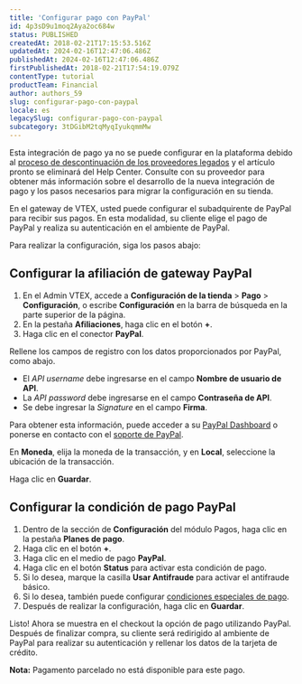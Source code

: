 ```yaml
---
title: 'Configurar pago con PayPal'
id: 4p3sD9u1moq2Aya2oc684w
status: PUBLISHED
createdAt: 2018-02-21T17:15:53.516Z
updatedAt: 2024-02-16T12:47:06.486Z
publishedAt: 2024-02-16T12:47:06.486Z
firstPublishedAt: 2018-02-21T17:54:19.079Z
contentType: tutorial
productTeam: Financial
author: authors_59
slug: configurar-pago-con-paypal
locale: es
legacySlug: configurar-pago-con-paypal
subcategory: 3tDGibM2tqMyqIyukqmmMw
---
```


<div class="alert alert-danger">Esta integración de pago ya no se puede configurar en la plataforma debido al <a href="https://help.vtex.com/es/announcements/descontinuacion-de-conectores-de-pago-legados-en-2024--4R5YIjUu1IWkiOHzXtQU14">proceso de descontinuación de los proveedores legados</a> y el artículo pronto se eliminará del Help Center. Consulte con su proveedor para obtener más información sobre el desarrollo de la nueva integración de pago y los pasos necesarios para migrar la configuración en su tienda.</div>

En el gateway de VTEX, usted puede configurar el subadquirente de PayPal para recibir sus pagos. En esta modalidad, su cliente elige el pago de PayPal y realiza su autenticación en el ambiente de PayPal.

Para realizar la configuración, siga los pasos abajo:

## Configurar la afiliación de gateway PayPal

1. En el Admin VTEX, accede a **Configuración de la tienda** > **Pago** > **Configuración**, o escribe **Configuración** en la barra de búsqueda en la parte superior de la página.
2. En la pestaña __Afiliaciones__, haga clic en el botón __+__.
3. Haga clic en el conector __PayPal__.

Rellene los campos de registro con los datos proporcionados por PayPal, como abajo.
- El *API username* debe ingresarse en el campo __Nombre de usuario de API__.
- La *API password* debe ingresarse en el campo __Contraseña de API__.
- Se debe ingresar la *Signature* en el campo __Firma__.

Para obtener esta información, puede acceder a su [PayPal Dashboard](https://developer.paypal.com/dashboard/) o ponerse en contacto con el [soporte de PayPal](https://www.paypal.com/es/smarthelp/contact-us).

En __Moneda__, elija la moneda de la transacción, y en __Local__, seleccione la ubicación de la transacción.

Haga clic en __Guardar__.

## Configurar la condición de pago PayPal

1. Dentro de la sección de __Configuración__ del módulo Pagos, haga clic en la pestaña __Planes de pago__.
2. Haga clic en el botón __+__.
3. Haga clic en el medio de pago __PayPal__.
4. Haga clic en el botón __Status__ para activar esta condición de pago.
5. Si lo desea, marque la casilla __Usar Antifraude__ para activar el antifraude básico.
6. Si lo desea, también puede configurar [condiciones especiales de pago](/es/tutorial/condiciones-especiales).
7. Después de realizar la configuración, haga clic en __Guardar__.

Listo! Ahora se muestra en el checkout la opción de pago utilizando PayPal. Después de finalizar compra, su cliente será redirigido al ambiente de PayPal para realizar su autenticación y rellenar los datos de la tarjeta de crédito.

<div class="alert alert-warning" role="alert">
  <strong>Nota:</strong> Pagamento parcelado no está disponible para este pago.
</div>
